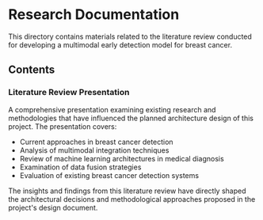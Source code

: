 # Research Documentation

This directory contains materials related to the literature review conducted for developing a multimodal early detection model for breast cancer.

## Contents

### Literature Review Presentation
A comprehensive presentation examining existing research and methodologies that have influenced the planned architecture design of this project. The presentation covers:

- Current approaches in breast cancer detection
- Analysis of multimodal integration techniques
- Review of machine learning architectures in medical diagnosis
- Examination of data fusion strategies
- Evaluation of existing breast cancer detection systems

The insights and findings from this literature review have directly shaped the architectural decisions and methodological approaches proposed in the project's design document.
